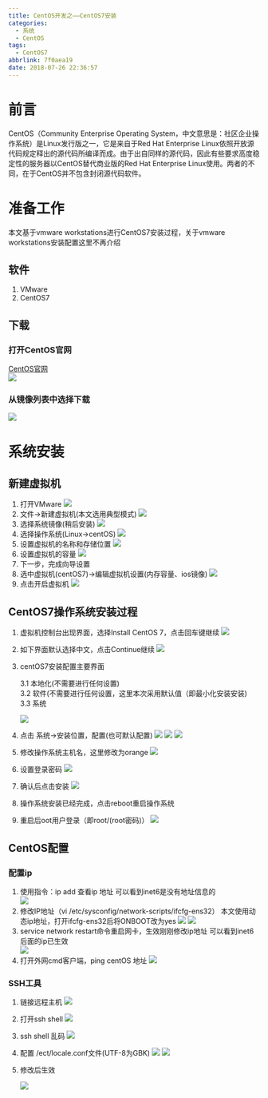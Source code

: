 ```yaml
---
title: CentOS开发之——CentOS7安装
categories:
  - 系统
  - CentOS
tags:
  - CentOS7
abbrlink: 7f0aea19
date: 2018-07-26 22:36:57
---
```

# 前言
CentOS（Community Enterprise Operating System，中文意思是：社区企业操作系统）是Linux发行版之一，它是来自于Red Hat Enterprise Linux依照开放源代码规定释出的源代码所编译而成。由于出自同样的源代码，因此有些要求高度稳定性的服务器以CentOS替代商业版的Red Hat Enterprise Linux使用。两者的不同，在于CentOS并不包含封闭源代码软件。   

<!--more-->

# 准备工作
本文基于vmware workstations进行CentOS7安装过程，关于vmware workstations安装配置这里不再介绍
## 软件
1. VMware 
2. CentOS7

## 下载
### 打开CentOS官网
[CentOS官网][1]     
![][2] 
### 从镜像列表中选择下载
![][3]
# 系统安装
## 新建虚拟机
1. 打开VMware
	![][4]  
2. 文件->新建虚拟机(本文选用典型模式)
	![][5]
3. 选择系统镜像(稍后安装)
	![][6]
4. 选择操作系统(Linux->centOS) 
	![][7]
5. 设置虚拟机的名称和存储位置
	![][8]
6. 设置虚拟机的容量
	![][9]
7. 下一步，完成向导设置
8. 选中虚拟机(centOS7)->编辑虚拟机设置(内存容量、ios镜像)
	![][10]
9. 点击开启虚拟机
	![][11]
## CentOS7操作系统安装过程
1. 虚拟机控制台出现界面，选择Install CentOS 7，点击回车键继续
	![][12]
2. 如下界面默认选择中文，点击Continue继续
	![][13]
3. centOS7安装配置主要界面
	
	3.1 本地化(不需要进行任何设置)   
	3.2 软件(不需要进行任何设置，这里本次采用默认值（即最小化安装安装)   
	3.3 系统    	

	![][14]


4. 点击 系统->安装位置，配置(也可默认配置)
	![][15]
	![][16]
	![][17]
5. 修改操作系统主机名，这里修改为orange
	![][18]
6. 设置登录密码
	![][19]
7. 确认后点击安装
	![][20]
8. 操作系统安装已经完成，点击reboot重启操作系统
9. 重启后oot用户登录（即root/(root密码)）
	![][21]

## CentOS配置
### 配置ip
1. 使用指令：ip add 查看ip 地址
可以看到inet6是没有地址信息的   
![][22]
2. 修改IP地址（vi /etc/sysconfig/network-scripts/ifcfg-ens32）
本文使用动态ip地址，打开ifcfg-ens32后将ONBOOT改为yes
![][23]
![][24] 
3. service network restart命令重启网卡，生效刚刚修改ip地址
可以看到inet6后面的ip已生效  
![][25] 
4. 打开外网cmd客户端，ping centOS 地址
![][26] 

### SSH工具

1. 链接远程主机
![][27]
2. 打开ssh shell 
![][28]	
3. ssh shell 乱码
	![][29]
4. 配置 /ect/locale.conf文件(UTF-8为GBK)
	![][30]
	![][31]
5. 修改后生效
	
	![][32]





[1]: https://www.centos.org/download/
[2]: https://fastly.jsdelivr.net/gh/PGzxc/CDN@master/blog-image/centos-guanwang.png
[3]: https://fastly.jsdelivr.net/gh/PGzxc/CDN@master/blog-image/centos-download.png
[4]: https://fastly.jsdelivr.net/gh/PGzxc/CDN@master/blog-image/vmware-workstation.png
[5]: https://fastly.jsdelivr.net/gh/PGzxc/CDN@master/blog-image/vmware-guide.png
[6]: https://fastly.jsdelivr.net/gh/PGzxc/CDN@master/blog-image/centos--system.png
[7]: https://fastly.jsdelivr.net/gh/PGzxc/CDN@master/blog-image/centos-select.png
[8]: https://fastly.jsdelivr.net/gh/PGzxc/CDN@master/blog-image/centos-position.png
[9]: https://fastly.jsdelivr.net/gh/PGzxc/CDN@master/blog-image/centos-capacity.png
[10]: https://fastly.jsdelivr.net/gh/PGzxc/CDN@master/blog-image/centos-system-img.png
[11]: https://fastly.jsdelivr.net/gh/PGzxc/CDN@master/blog-image/centos-start.png
[12]: https://fastly.jsdelivr.net/gh/PGzxc/CDN@master/blog-image/centos-install-centos-7.png
[13]: https://fastly.jsdelivr.net/gh/PGzxc/CDN@master/blog-image/centos-language.png
[14]: https://fastly.jsdelivr.net/gh/PGzxc/CDN@master/blog-image/centos-config.png
[15]: https://fastly.jsdelivr.net/gh/PGzxc/CDN@master/blog-image/centos7-system.jpg
[16]: https://fastly.jsdelivr.net/gh/PGzxc/CDN@master/blog-image/centos-boot.png
[17]: https://fastly.jsdelivr.net/gh/PGzxc/CDN@master/blog-image/centos-done.png
[18]: https://fastly.jsdelivr.net/gh/PGzxc/CDN@master/blog-image/centos-localhost-before.png
[19]: https://fastly.jsdelivr.net/gh/PGzxc/CDN@master/blog-image/centos-password.png
[20]: https://fastly.jsdelivr.net/gh/PGzxc/CDN@master/blog-image/centos-root-install.png
[21]: https://fastly.jsdelivr.net/gh/PGzxc/CDN@master/blog-image/centos-login.png
[22]: https://fastly.jsdelivr.net/gh/PGzxc/CDN@master/blog-image/centos-no-ip.png
[23]: https://fastly.jsdelivr.net/gh/PGzxc/CDN@master/blog-image/centos-network-scripts.png
[24]: https://fastly.jsdelivr.net/gh/PGzxc/CDN@master/blog-image/centos-noboots.png
[25]: https://fastly.jsdelivr.net/gh/PGzxc/CDN@master/blog-image/centos-service-network-restart.png
[26]: https://fastly.jsdelivr.net/gh/PGzxc/CDN@master/blog-image/centos-ping.png
[27]: https://fastly.jsdelivr.net/gh/PGzxc/CDN@master/blog-image/centos-remote-host.png
[28]: https://fastly.jsdelivr.net/gh/PGzxc/CDN@master/blog-image/centos-ssh.png
[29]: https://fastly.jsdelivr.net/gh/PGzxc/CDN@master/blog-image/centos-lang-confusion.png
[30]: https://fastly.jsdelivr.net/gh/PGzxc/CDN@master/blog-image/centos-language-before.png
[31]: https://fastly.jsdelivr.net/gh/PGzxc/CDN@master/blog-image/centos-language-after.png
[32]: https://fastly.jsdelivr.net/gh/PGzxc/CDN@master/blog-image/centos-local-shengxiao.png
